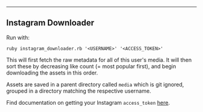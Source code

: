 --------------------
Instagram Downloader
--------------------

Run with:

`ruby instagram_downloader.rb '<USERNAME>' '<ACCESS_TOKEN>'`

This will first fetch the raw metadata for all of this user's media.  It will then sort these by decreasing like count (= most popular first), and begin downloading the assets in this order.

Assets are saved in a parent directory called `media` which is git ignored, grouped in a directory matching the respective username.

Find documentation on getting your Instagram `access_token` [here](http://instagram.com/developer/authentication/).
